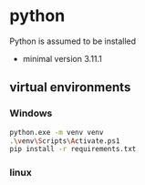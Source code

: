 # python

Python is assumed to be installed
- minimal version 3.11.1

## virtual environments

### Windows

```sh
python.exe -m venv venv
.\venv\Scripts\Activate.ps1
pip install -r requirements.txt
```

### linux